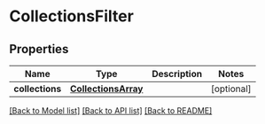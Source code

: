 # CollectionsFilter

## Properties
Name | Type | Description | Notes
------------ | ------------- | ------------- | -------------
**collections** | [**CollectionsArray**](CollectionsArray.md) |  | [optional] 

[[Back to Model list]](../README.md#documentation-for-models) [[Back to API list]](../README.md#documentation-for-api-endpoints) [[Back to README]](../README.md)

